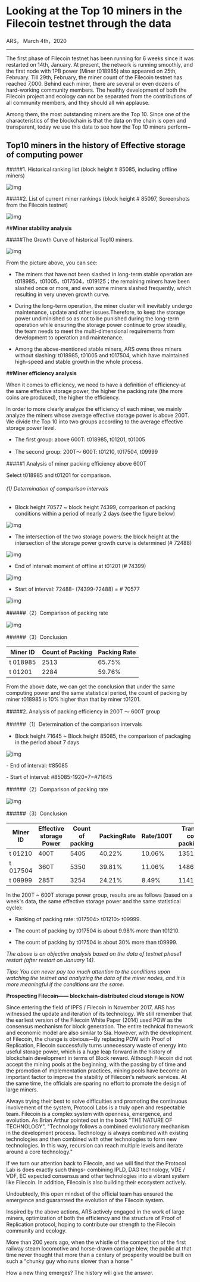 # **Looking at the Top 10 miners in the Filecoin testnet through the data**

ARS， March 4th，2020

______

The first phase of Filecoin testnet has been running for 6 weeks since it was restarted on 14th, January. At present, the network is running smoothly, and the first node with 1PB power (Miner t018985) also appeared on 25th, February. Till 29th, February, the miner count of the Filecoin testnet has reached 7,000. Behind each miner, there are several or even dozens of hard-working community members. The healthy development of both the Filecoin project and ecology can not be separated from the contributions of all community members, and they should all win applause.

Among them, the most outstanding miners are the Top 10. Since one of the characteristics of the blockchain is that the data on the chain is open and transparent, today we use this data to see how the Top 10 miners perform~

 

 

## **Top10 miners** **in the history of** **Effective storage** **of** **computing power** 

 

#####1. Historical ranking list (block height # 85085, including offline miners)

![img](/img/1.png) 

#####2. List of current miner rankings (block height # 85097, Screenshots from the Filecoin testnet)

![img](/img/2.png) 

 

 

##**Miner stability analysis**

 

#####The Growth Curve of historical Top10 miners.

![img](/img/3.png) 

From the picture above, you can see:

- The miners that have not been slashed in long-term stable operation are t018985，t01005，t017504，t019125；the remaining miners have been slashed once or more, and even some miners slashed frequently, which resulting in very uneven growth curve.

- During the long-term operation, the miner cluster will inevitably undergo maintenance, update and other issues.Therefore, to keep the storage power undiminished so as not to be punished during the long-term operation while ensuring the storage power continue to grow steadily, the team needs to meet the multi-dimensional requirements from development to operation and maintenance.

- Among the above-mentioned stable miners, ARS owns three miners without slashing: t018985, t01005 and t017504, which have maintained high-speed and stable growth in the whole process.

 

 

##**Miner efficiency analysis**

 

When it comes to efficiency, we need to have a definition of efficiency-at the same effective storage power, the higher the packing rate (the more coins are produced), the higher the efficiency.

In order to more clearly analyze the efficiency of each miner, we mainly analyze the miners whose average effective storage power is above 200T. We divide the Top 10 into two groups according to the average effective storage power level.

- The first group: above 600T: t018985, t01201, t01005

- The second group: 200T～ 600T: t01210, t017504, t09999

 

#####1  Analysis of miner packing efficiency above 600T

Select t018985 and t01201 for comparison.


###### (1) Determination of comparison intervals

- Block height 70577 ~ block height 74399, comparison of packing conditions within a period of nearly 2 days (see the figure below)

![img](/img/4.png) 

 

- The intersection of the two storage powers: the block height at the intersection of the storage power growth curve is determined (# 72488)

![img](/img/5.png) 

 

- End of interval: moment of offline at t01201 (# 74399)

![img](/img/6.png) 

 

- Start of interval: 72488- (74399-72488) = # 70577

![img](/img/7.png) 

 

######（2）Comparison of packing rate

![img](/img/8.png) 

 

######（3）Conclusion

| Miner ID | Count of Packing | Packing Rate |
| -------- | ---------------- | ------------ |
| t 018985 | 2513             | 65.75%       |
| t 01201  | 2284             | 59.76%       |

From the above date, we can get the conclusion that under the same computing power and the same statistical period, the count of packing by miner t018985 is 10% higher than that by miner t01201.

 

#####2. Analysis of packing efficiency in 200T ～ 600T group

######（1）Determination of the comparison intervals

- Block height 71645 ~ Block height 85085, the comparison of packaging in the period about 7 days

![img](/img/9.png)  

\- End of interval: #85085

\- Start of interval: #85085-1920*7=#71645

 

######（2）Comparison of packing rate

![img](/img/10.png) 

 

######（3）Conclusion

| Miner ID | Effective storage Power | Count of packing | PackingRate | Rate/100T | Translate to count of packing/100T |
| -------- | ----------------------- | ---------------- | ----------- | --------- | ---------------------------------- |
| t 01210  | 400T                    | 5405             | 40.22%      | 10.06%    | 1351.25                            |
| t 017504 | 360T                    | 5350             | 39.81%      | 11.06%    | 1486.1                             |
| t 09999  | 285T                    | 3254             | 24.21%      | 8.49%     | 1141.75                            |

In the 200T ~ 600T storage power group, results are as follows (based on a week's data, the same effective storage power and the same statistical cycle):

- Ranking of packing rate: t017504> t01210> t09999.

- The count of packing by t017504 is about 9.98% more than t01210.

- The count of packing by t017504 is about 30% more than t09999.

 

*The above is an objective analysis based* *on the data of testnet phase1 restart (after restart on January 14).* 

*Tips: You can never pay too much attention to the conditions upon watching the testnet and analyzing the data of the miner nodes, and it is more meaningful if the conditions are the same.*

 

 

**Prospecting Filecoin—— blockchain-distributed cloud storage is NOW**

Since entering the field of IPFS / Filecoin in November 2017, ARS has witnessed the update and iteration of its technology. We still remember that the earliest version of the Filecoin White Paper (2014) used POW as the consensus mechanism for block generation. The entire technical framework and economic model are also similar to Sia. However, with the development of Filecoin, the change is obvious—By replacing POW with Proof of Replication, Filecoin successfully turns unnecessary waste of energy into useful storage power, which is a huge leap forward in the history of blockchain development in terms of Block reward. Although Filecoin did not accept the mining pools at the beginning, with the passing by of time and the promotion of implementation practices, mining pools have become an important factor to improve the stability of Filecoin's network services. At the same time, the officials are sparing no effort to promote the design of large miners.



Always trying their best to solve difficulties and promoting the continuous involvement of the system, Protocol Labs is a truly open and respectable team. Filecoin is a complex system with openness, emergence, and evolution. As Brian Arthur pointed out in the book "THE NATURE OF TECHNOLOGY", "Technology follows a combined evolutionary mechanism in the development process. Technology is always combined with existing technologies and then combined with other technologies to form new technologies. In this way, recursion can reach multiple levels and iterate around a core technology." 



If we turn our attention back to Filecoin, and we will find that the Protocol Lab is does exactly such things- combining IPLD, DAG technology, VDE / VDF, EC expected consensus and other technologies into a vibrant system like Filecoin. In addition, Filecoin is also building their ecosystem actively.  



Undoubtedly, this open mindset of the official team has ensured the emergence and guaranteed the evolution of the Filecoin system.

 

Inspired by the above actions, ARS actively engaged in the work of large miners, optimization of both the efficiency and the structure of Proof of Replication protocol, hoping to contribute our strength to the Filecoin community and ecology.

More than 200 years ago, when the whistle of the competition of the first railway steam locomotive and horse-drawn carriage blew, the public at that time never thought that more than a century of prosperity would be built on such a "chunky guy who runs slower than a horse "

 How a new thing emerges? The history will give the answer.

 

 